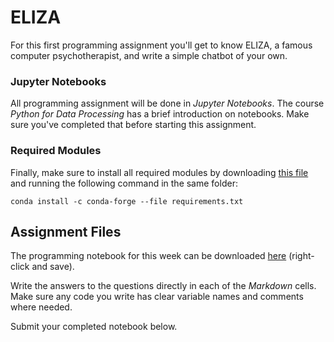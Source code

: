 # ELIZA

For this first programming assignment you'll get to know ELIZA, a famous
computer psychotherapist, and write a simple chatbot of your own.

### Jupyter Notebooks

All programming assignment will be done in *Jupyter Notebooks*. The course
*Python for Data Processing* has a brief introduction on notebooks. Make sure
you've completed that before starting this assignment.

### Required Modules

Finally, make sure to install all required modules by downloading [this file](requirements.txt) and running the following command in the same folder:

    conda install -c conda-forge --file requirements.txt 

## Assignment Files

The programming notebook for this week can be downloaded [here](Eliza.ipynb)
(right-click and save).

Write the answers to the questions directly in each of the *Markdown* cells.
Make sure any code you write has clear variable names and comments where
needed.

Submit your completed notebook below.

